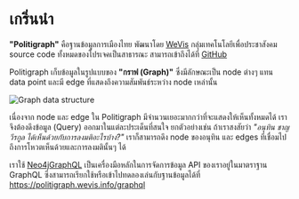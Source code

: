 # เกริ่นนำ

**"Politigraph"** คือฐานข้อมูลการเมืองไทย พัฒนาโดย [WeVis](https://wevis.info) กลุ่มเทคโนโลยีเพื่อประชาสังคม source code ทั้งหมดของโปรเจคเป็นสาธารณะ สามารถเข้าถึงได้ที่ [GitHub](https://github.com/wevisdemo/politigraph/)

Politigraph เก็บข้อมูลในรูปแบบของ **"กราฟ (Graph)"** ซึ่งมีลักษณะเป็น node ต่างๆ แทน data point และมี edge ที่แสดงถึงความสัมพันธ์ระหว่าง node เหล่านั้น

![Graph data structure](https://docs.brickschema.org/_images/node-edge-graph.png)

เนื่องจาก node และ edge ใน Politigraph มีจำนวนเยอะมากกว่าที่จะแสดงให้เห็นทั้งหมดได้ เราจึงต้องดึงข้อมูล (Query) ออกมาในแต่ละประเด็นที่สนใจ ยกตัวอย่างเช่น ถ้าเราสงสัยว่า _"อนุทิน ชาญวีรกูล ได้เห็นด้วยกับการลงมติอะไรบ้าง?"_ เราก็สามารถดึง node ของอนุทิน และ edges ที่เชื่อมไปถึงการโหวตเห็นด้วยและการลงมตินั้นๆ ได้

<QueryGraph query="query People($where: PersonWhere, $votesWhere2: VoteWhere) { people(where: $where) { id firstname lastname image votes(where: $votesWhere2) { id option voters { id firstname lastname } vote_events { id title nickname result start_date end_date } } } }" :variables='{ "where": { "id_EQ": "อนุทิน-ชาญวีรกูล" }, "votesWhere2": { "vote_events_ALL": { "publish_status_EQ": "PUBLISHED" }, "option_EQ": "เห็นด้วย" } }'></QueryGraph>

เราใช้ [Neo4jGraphQL](https://neo4j.com/docs/graphql/) เป็นเครื่องมือหลักในการจัดการข้อมูล API ของเราอยู่ในมาตราฐาน GraphQL ซึ่งสามารถเรียกใช้หรือเข้าไปทดลองเล่นกับฐานข้อมูลได้ที่ https://politigraph.wevis.info/graphql
